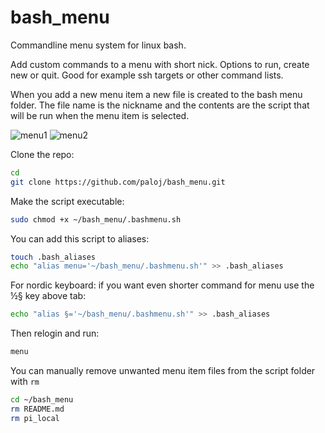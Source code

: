 # bash_menu
Commandline menu system for linux bash.

Add custom commands to a menu with short nick. Options to run, create new or quit. Good for example ssh targets or other command lists.

When you add a new menu item a new file is created to the bash menu folder. The file name is the nickname and the contents are the script that will be run when the menu item is selected.

![menu1](https://user-images.githubusercontent.com/73587747/142691557-5edf422c-623c-4919-803f-b88ecedd989b.png)
![menu2](https://user-images.githubusercontent.com/73587747/142691571-1540b87a-21a5-4407-9e06-ef7b32cb8068.png)

Clone the repo:
```bash
cd
git clone https://github.com/paloj/bash_menu.git
```

Make the script executable:
```bash
sudo chmod +x ~/bash_menu/.bashmenu.sh
```

You can add this script to aliases:
```bash
touch .bash_aliases
echo "alias menu='~/bash_menu/.bashmenu.sh'" >> .bash_aliases
```
For nordic keyboard: if you want even shorter command for menu use the ½§ key above tab:
```bash
echo "alias §='~/bash_menu/.bashmenu.sh'" >> .bash_aliases
```

Then relogin and run:
```bash
menu
```

You can manually remove unwanted menu item files from the script folder with <code>rm</code>
```bash
cd ~/bash_menu
rm README.md
rm pi_local
```
